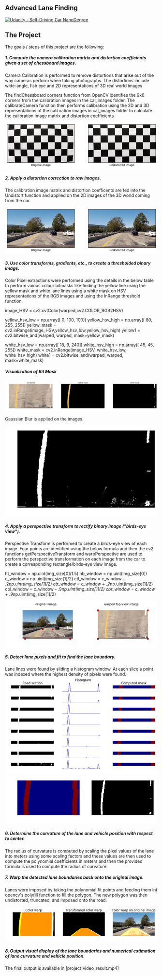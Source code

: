 ## Advanced Lane Finding
[![Udacity - Self-Driving Car NanoDegree](https://s3.amazonaws.com/udacity-sdc/github/shield-carnd.svg)](http://www.udacity.com/drive)

[//]: # (Image References)

[image_0]: ./md_resources/image_0.png "Undistorted Chessboard"
[image_0_1]: ./md_resources/image_0_1.png "Undistorted Sample Image"
[image_1]: ./md_resources/image_1.png "Birds-eye View"
[image_2]: ./md_resources/image_2.png "Bit Mask Extraction"
[image_2_1]: ./md_resources/image_2_1.png "Gaussian Blur"
[image_3]: ./md_resources/image_3.png "Histogram Point Fit"
[image_3_1]: ./md_resources/image_3_1.png "Histogram Point Fit"
[image_4]: ./md_resources/image_4.png "Polynomial Fit"
[image_5]: ./md_resources/image_5.png "Lane Augmented"
[image_6]: ./md_resources/image_6.png "Close Up"



The Project
---

The goals / steps of this project are the following:

##### 1. Compute the camera calibration matrix and distortion coefficients given a set of chessboard images.
Camera Calibration is performed to remove distortions that arise out of the way cameras perform when taking photographs. The distortions include wide-angle, fish eye and 2D representations of 3D real world images

The findChessboard corners function from OpenCV identifies the 9x6 corners from the calibration images in the cal_images folder. The calibrateCamera function then performs calibration using the 2D and 3D representations of the calibration images in cal_images folder to calculate the calibration image matrix and distortion coefficients

![alt text][image_0]

##### 2. Apply a distortion correction to raw images.
The calibration image matrix and distortion coefficents are fed into the Undistort function and applied on the 2D images of the 3D world coming from the car.

![alt text][image_0_1]

##### 3. Use color transforms, gradients, etc., to create a thresholded binary image.

Color Pixel extractions were performed using the details in the below table to perform vaious colour bitmasks like finding the yellow line using the yellow mask and white lane lines using a white mask on HSV representations of the RGB images and using the InRange threshold function. 

image_HSV = cv2.cvtColor(warped,cv2.COLOR_RGB2HSV)

yellow_hsv_low  = np.array([ 0,  100,  100])
yellow_hsv_high = np.array([ 80, 255, 255])
yellow_mask = cv2.inRange(image_HSV,yellow_hsv_low,yellow_hsv_high)
yellow1 = cv2.bitwise_and(warped, warped, mask=yellow_mask)

white_hsv_low  = np.array([ 18,   9,   240])
white_hsv_high = np.array([ 45,  45, 255])
white_mask = cv2.inRange(image_HSV, white_hsv_low, white_hsv_high)
white1 = cv2.bitwise_and(warped, warped, mask=white_mask)

 
##### Visualization of Bit Mask

![alt text][image_2]
 
Gaussian Blur is applied on the images.

![alt text][image_2_1]


##### 4. Apply a perspective transform to rectify binary image ("birds-eye view").
Perspective Transform is performed to create a birds-eye view of each image. Four points are identified using the below formula and then the cv2 functions getPerspectiveTransform and warpPerspective are used to perform the perspective transformation on each image from the car to create a corresponding rectangle/birds-eye view image. 

ht_window = np.uint(img_size[0]/1.5)
hb_window = np.uint(img_size[0])
c_window = np.uint(img_size[1]/2)
ctl_window = c_window - .2*np.uint(img_size[1]/2)
ctr_window = c_window + .2*np.uint(img_size[1]/2)
cbl_window = c_window - .9*np.uint(img_size[1]/2)
cbr_window = c_window + .9*np.uint(img_size[1]/2)

![alt text][image_1]

##### 5. Detect lane pixels and fit to find the lane boundary.
Lane lines were found by sliding a histogram window. At each slice a point was indexed where the highest density of pixels were found. 
![alt text][image_3]
![alt text][image_3_1]

##### 6. Determine the curvature of the lane and vehicle position with respect to center.
The radius of curvature is computed by scaling the pixel values of the lane into meters using some scaling factors and these values are then used to compute the polynomial coefficients in meters and then the provided formula is used to compute the radius of curvature.

##### 7. Warp the detected lane boundaries back onto the original image.
Lanes were imposed by taking the polynomial fit points and feeding them int opencv's polyfill function to fill the polygon. The new polygon was then undistorted, truncated, and imposed onto the road.

![alt text][image_5]

##### 8. Output visual display of the lane boundaries and numerical estimation of lane curvature and vehicle position.
The final output is available in [project_video_result.mp4]
